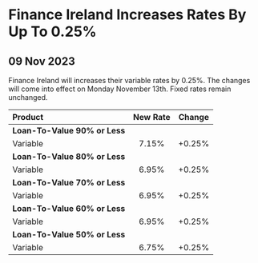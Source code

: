 # Finance Ireland Increases Rates By Up To 0.25%

## 09 Nov 2023


Finance Ireland will increases their variable rates by 0.25%. The changes will come into effect on Monday November 13th. Fixed rates remain unchanged.


| Product | New Rate | Change |
| :--- | :----: | :----: |
| **Loan-To-Value 90% or Less** | | |
| Variable | 7.15% | +0.25% |
| **Loan-To-Value 80% or Less** | | |
| Variable | 6.95% | +0.25% |
| **Loan-To-Value 70% or Less** | | |
| Variable | 6.95% | +0.25% |
| **Loan-To-Value 60% or Less** | | |
| Variable | 6.95% | +0.25% |
| **Loan-To-Value 50% or Less** | | |
| Variable | 6.75% | +0.25% |
